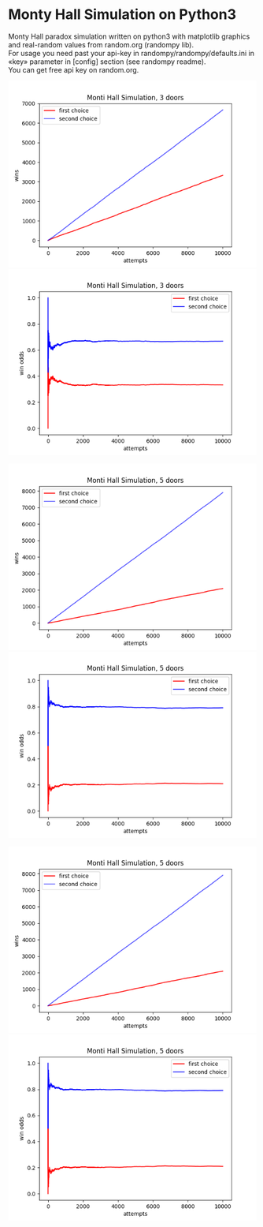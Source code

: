# Monty Hall Simulation on Python3
Monty Hall paradox simulation written on python3 with matplotlib graphics and real-random values from random.org (randompy lib).</br>
For usage you need past your api-key in randompy/randompy/defaults.ini in «key» parameter in [config] section (see randompy readme).</br>
You can get free api key on random.org.</br>

![3 doors wins](./diagrams/3%20doors%20wins.png)
![3 doors odds](./diagrams/3%20doors%20odds.png)

![5 doors wins](./diagrams/5%20doors%20wins.png)
![5 doors odds](./diagrams/5%20doors%20odds.png)

![10 doors wins](./diagrams/5%20doors%20wins.png)
![10 doors odds](./diagrams/5%20doors%20odds.png)